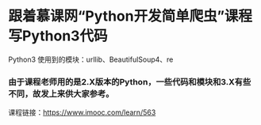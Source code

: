# 跟着慕课网“Python开发简单爬虫”课程写Python3代码
Python3 使用到的模块：urllib、BeautifulSoup4、re
### 由于课程老师用的是2.X版本的Python，一些代码和模块和3.X有些不同，故发上来供大家参考。
课程链接：https://www.imooc.com/learn/563
